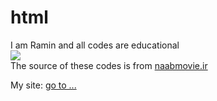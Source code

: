 # html
I am Ramin and all codes are educational
<br />
<img src="https://scontent-frx5-1.cdninstagram.com/v/t51.2885-19/108176441_985669698557698_2560740418557065939_n.jpg?stp=dst-jpg_s150x150&_nc_ht=scontent-frx5-1.cdninstagram.com&_nc_cat=110&_nc_ohc=PbWZnm23syIAX_IWw-m&edm=ABfd0MgBAAAA&ccb=7-5&oh=00_AT-7umJBcqLrkL-aLMsNNd0fOJ2MLvsr6N82-E3DEgNHIA&oe=62D5B5AE&_nc_sid=7bff83" />
<br />
The source of these codes is from <a href="https://naabmovie.ir/">naabmovie.ir</a>

My site: <a href="https://raminrodbari.blogsky.com/">go to ...</a>
